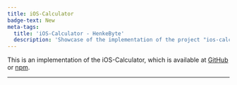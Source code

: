 ```yaml
---
title: iOS-Calculator
badge-text: New
meta-tags:
  title: 'iOS-Calculator - HenkeByte'
  description: 'Showcase of the implementation of the project "ios-calculator-for-web" which is available at GitHub and npm.'
---
```


<the-lead>
  This is an implementation of the iOS-Calculator, which is available at <a href="https://github.com/manuelhenke/ios-calculator-for-web" target="_blank">GitHub</a> or <a href="https://www.npmjs.com/package/ios-calculator-for-web" target="_blank">npm</a>.
</the-lead>

<hr class="my-4" />

<div class="text-center mt-3">
  <calculator-wrapper></calculator-wrapper>
</div>
